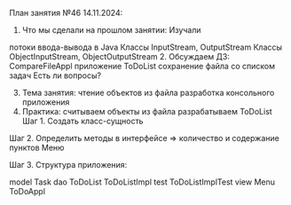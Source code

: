 План занятия №46 14.11.2024:
1. Что мы сделали на прошлом занятии:
   Изучали

потоки ввода-вывода в Java
Классы InputStream, OutputStream
Классы ObjectInputStream, ObjectOutputStream
2. Обсуждаем ДЗ:
   CompareFileAppl
   приложение ToDoList
   сохранение файла со списком задач
   Есть ли вопросы?

3. Тема занятия:
   чтение объектов из файла
   разработка консольного приложения
4. Практика:
   считываем объекты из файла
   разрабатываем ToDoList
   Шаг 1. Создать класс-сущность

Шаг 2. Определить методы в интерфейсе => количество и содержание пунктов Меню

Шаг 3. Структура приложения:

model
Task
dao
ToDoList
ToDoListImpl
test
ToDoListImplTest
view
Menu
ToDoAppl